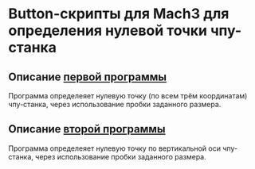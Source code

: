 # Button-скрипты для Mach3 для определения нулевой точки чпу-станка

## Описание [первой программы](src/xyz.vbs)

Программа определеяет нулевую точку (по всем трём координатам) чпу-станка, через использование пробки заданного размера.

## Описание [второй программы](src/z.vbs)

Программа определеяет нулевую точку по вертикальной оси чпу-станка, через использование пробки заданного размера.
